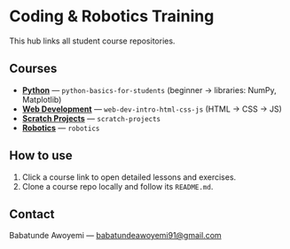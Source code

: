 # Coding & Robotics Training
This hub links all student course repositories.


## Courses
- **[Python](https://github.com/babatundeawo/python-basics-for-students)** — `python-basics-for-students` (beginner → libraries: NumPy, Matplotlib)
- **[Web Development](https://github.com/babatundeawo/web-dev-intro-html-css-js)** — `web-dev-intro-html-css-js` (HTML → CSS → JS)
- **[Scratch Projects](https://github.com/babatundeawo/scratch-projects)** — `scratch-projects`
- **[Robotics](https://github.com/babatundeawo/robotics)** — `robotics`


## How to use
1. Click a course link to open detailed lessons and exercises.
2. Clone a course repo locally and follow its `README.md`.


## Contact
Babatunde Awoyemi — babatundeawoyemi91@gmail.com
